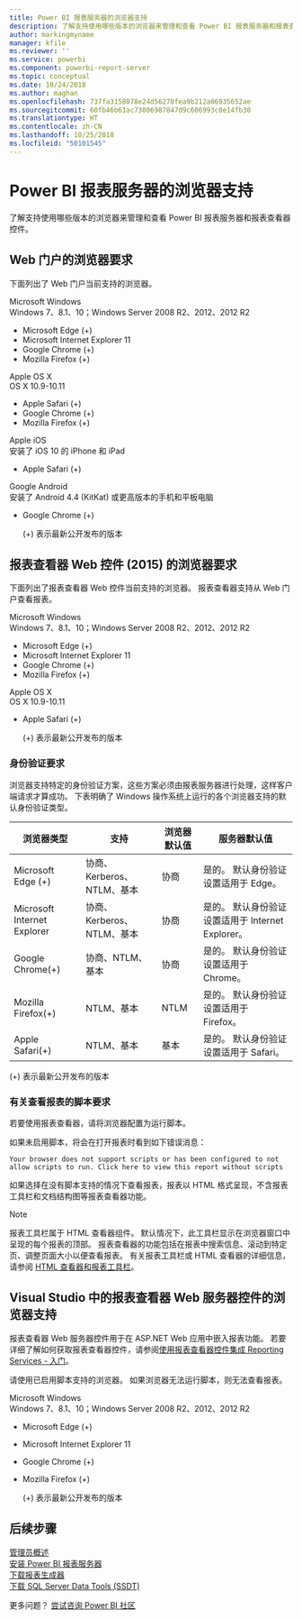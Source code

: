 ```yaml
---
title: Power BI 报表服务器的浏览器支持
description: 了解支持使用哪些版本的浏览器来管理和查看 Power BI 报表服务器和报表查看器控件。
author: markingmyname
manager: kfile
ms.reviewer: ''
ms.service: powerbi
ms.component: powerbi-report-server
ms.topic: conceptual
ms.date: 10/24/2018
ms.author: maghan
ms.openlocfilehash: 737fa3158078e24d56270fea9b212a06935652ae
ms.sourcegitcommit: 60fb46b61ac73806987847d9c606993c0e14fb30
ms.translationtype: HT
ms.contentlocale: zh-CN
ms.lasthandoff: 10/25/2018
ms.locfileid: "50101545"
---
```

# <a name="browser-support-for-power-bi-report-server"></a>Power BI 报表服务器的浏览器支持
了解支持使用哪些版本的浏览器来管理和查看 Power BI 报表服务器和报表查看器控件。

## <a name="browser-requirements-for-the-web-portal"></a>Web 门户的浏览器要求
下面列出了 Web 门户当前支持的浏览器。

Microsoft Windows  
Windows 7、8.1、10；Windows Server 2008 R2、2012、2012 R2

* Microsoft Edge (+)
* Microsoft Internet Explorer 11
* Google Chrome (+)
* Mozilla Firefox (+)

Apple OS X  
OS X 10.9-10.11

* Apple Safari (+)
* Google Chrome (+)
* Mozilla Firefox (+)

Apple iOS  
安装了 iOS 10 的 iPhone 和 iPad

* Apple Safari (+)

Google Android  
安装了 Android 4.4 (KitKat) 或更高版本的手机和平板电脑

* Google Chrome (+)
  
  (+) 表示最新公开发布的版本

## <a name="browser-requirements-for-the-report-viewer-web-control-2015"></a>报表查看器 Web 控件 (2015) 的浏览器要求
下面列出了报表查看器 Web 控件当前支持的浏览器。 报表查看器支持从 Web 门户查看报表。

Microsoft Windows  
Windows 7、8.1、10；Windows Server 2008 R2、2012、2012 R2

* Microsoft Edge (+)
* Microsoft Internet Explorer 11
* Google Chrome (+)
* Mozilla Firefox (+)

Apple OS X  
OS X 10.9-10.11

* Apple Safari (+)
  
  (+) 表示最新公开发布的版本

### <a name="authentication-requirements"></a>身份验证要求
浏览器支持特定的身份验证方案，这些方案必须由报表服务器进行处理，这样客户端请求才算成功。 下表明确了 Windows 操作系统上运行的各个浏览器支持的默认身份验证类型。

| 浏览器类型 | 支持 | 浏览器默认值 | 服务器默认值 |
| --- | --- | --- | --- |
| Microsoft Edge (+) |协商、Kerberos、NTLM、基本 |协商 |是的。 默认身份验证设置适用于 Edge。 |
| Microsoft Internet Explorer |协商、Kerberos、NTLM、基本 |协商 |是的。 默认身份验证设置适用于 Internet Explorer。 |
| Google Chrome(+) |协商、NTLM、基本 |协商 |是的。 默认身份验证设置适用于 Chrome。 |
| Mozilla Firefox(+) |NTLM、基本 |NTLM |是的。 默认身份验证设置适用于 Firefox。 |
| Apple Safari(+) |NTLM、基本 |基本 |是的。 默认身份验证设置适用于 Safari。 |

 (+) 表示最新公开发布的版本

### <a name="script-requirements-for-viewing-reports"></a>有关查看报表的脚本要求
若要使用报表查看器，请将浏览器配置为运行脚本。

如果未启用脚本，将会在打开报表时看到如下错误消息：

```
Your browser does not support scripts or has been configured to not allow scripts to run. Click here to view this report without scripts
```

 如果选择在没有脚本支持的情况下查看报表，报表以 HTML 格式呈现，不含报表工具栏和文档结构图等报表查看器功能。

> [!NOTE]
> 报表工具栏属于 HTML 查看器组件。 默认情况下，此工具栏显示在浏览器窗口中呈现的每个报表的顶部。 报表查看器的功能包括在报表中搜索信息、滚动到特定页、调整页面大小以便查看报表。 有关报表工具栏或 HTML 查看器的详细信息，请参阅 [HTML 查看器和报表工具栏](https://docs.microsoft.com/sql/reporting-services/html-viewer-and-the-report-toolbar)。
> 
> 

## <a name="browser-support-for-report-viewer-web-server-controls-in-visual-studio"></a>Visual Studio 中的报表查看器 Web 服务器控件的浏览器支持
报表查看器 Web 服务器控件用于在 ASP.NET Web 应用中嵌入报表功能。 若要详细了解如何获取报表查看器控件，请参阅[使用报表查看器控件集成 Reporting Services - 入门](https://docs.microsoft.com/sql/reporting-services/application-integration/integrating-reporting-services-using-reportviewer-controls-get-started)。

请使用已启用脚本支持的浏览器。 如果浏览器无法运行脚本，则无法查看报表。

Microsoft Windows  
Windows 7、8.1、10；Windows Server 2008 R2、2012、2012 R2

* Microsoft Edge (+)
* Microsoft Internet Explorer 11
* Google Chrome (+)
* Mozilla Firefox (+)
  
  (+) 表示最新公开发布的版本

## <a name="next-steps"></a>后续步骤
[管理员概述](admin-handbook-overview.md)  
[安装 Power BI 报表服务器](install-report-server.md)  
[下载报表生成器](https://www.microsoft.com/download/details.aspx?id=53613)  
[下载 SQL Server Data Tools (SSDT)](http://go.microsoft.com/fwlink/?LinkID=616714)

更多问题？ [尝试咨询 Power BI 社区](https://community.powerbi.com/)

